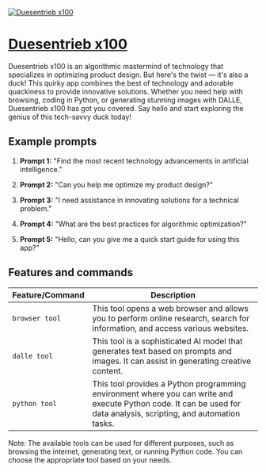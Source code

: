 [![Duesentrieb x100](https://files.oaiusercontent.com/file-XG6JddYia7QYvwIgU0BYbRpa?se=2123-10-19T11%3A57%3A38Z&sp=r&sv=2021-08-06&sr=b&rscc=max-age%3D31536000%2C%20immutable&rscd=attachment%3B%20filename%3Ded233705-8757-4366-9ce4-ca04478e647a.png&sig=vCoMok9ejGkvt1ZCVlUuIXpChda4tpd0KKcNrTnzInw%3D)](https://chat.openai.com/g/g-ogbN8sqL0-duesentrieb-x100)

# [Duesentrieb x100](https://chat.openai.com/g/g-ogbN8sqL0-duesentrieb-x100)

Duesentrieb x100 is an algorithmic mastermind of technology that specializes in optimizing product design. But here's the twist — it's also a duck! This quirky app combines the best of technology and adorable quackiness to provide innovative solutions. Whether you need help with browsing, coding in Python, or generating stunning images with DALLE, Duesentrieb x100 has got you covered. Say hello and start exploring the genius of this tech-savvy duck today!

## Example prompts

1. **Prompt 1:** "Find the most recent technology advancements in artificial intelligence."

2. **Prompt 2:** "Can you help me optimize my product design?"

3. **Prompt 3:** "I need assistance in innovating solutions for a technical problem."

4. **Prompt 4:** "What are the best practices for algorithmic optimization?"

5. **Prompt 5:** "Hello, can you give me a quick start guide for using this app?"

## Features and commands

| Feature/Command | Description |
| --- | --- |
| `browser tool` | This tool opens a web browser and allows you to perform online research, search for information, and access various websites. |
| `dalle tool` | This tool is a sophisticated AI model that generates text based on prompts and images. It can assist in generating creative content. |
| `python tool` | This tool provides a Python programming environment where you can write and execute Python code. It can be used for data analysis, scripting, and automation tasks. |

Note: The available tools can be used for different purposes, such as browsing the internet, generating text, or running Python code. You can choose the appropriate tool based on your needs.